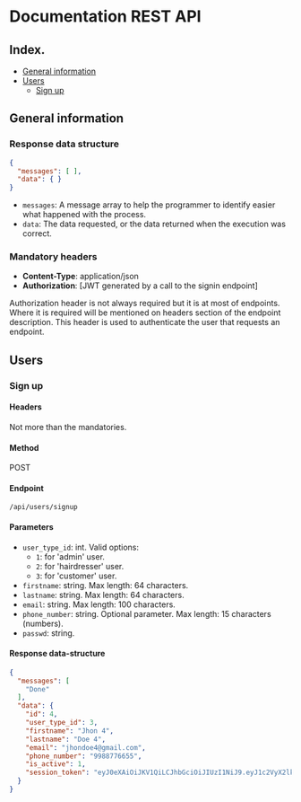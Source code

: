# Documentation REST API

## Index.
* [General information](#general-information)
* [Users](#users)
  * [Sign up](#sign-up)

## General information

### Response data structure

```json
{
  "messages": [ ],
  "data": { }
}
```

* `messages`: A message array to help the programmer to identify easier what happened with the process.
* `data`: The data requested, or the data returned when the execution was correct.

### Mandatory headers
* **Content-Type**: application/json
* **Authorization**: [JWT generated by a call to the signin endpoint]

Authorization header is not always required but it is at most of endpoints. Where it is required will be
mentioned on headers section of the endpoint description. This header is used to authenticate the user
that requests an endpoint.

## Users

### Sign up

#### Headers

Not more than the mandatories.

#### Method

POST

#### Endpoint

`/api/users/signup`

#### Parameters

* `user_type_id`: int. Valid options:
  * `1`: for 'admin' user. 
  * `2`: for 'hairdresser' user.
  * `3`: for 'customer' user.
* `firstname`: string. Max length: 64 characters.
* `lastname`: string. Max length: 64 characters.
* `email`: string. Max length: 100 characters.
* `phone_number`: string. Optional parameter. Max length: 15 characters (numbers).
* `passwd`: string.

#### Response data-structure

```json
{
  "messages": [
    "Done"
  ],
  "data": {
    "id": 4,
    "user_type_id": 3,
    "firstname": "Jhon 4",
    "lastname": "Doe 4",
    "email": "jhondoe4@gmail.com",
    "phone_number": "9988776655",
    "is_active": 1,
    "session_token": "eyJ0eXAiOiJKV1QiLCJhbGciOiJIUzI1NiJ9.eyJ1c2VyX2lkIjo0fQ.bnLkXbzeQ-khip0e9B46fbUEfVXG2AN099SwzNKev-s"
  }
}
```
